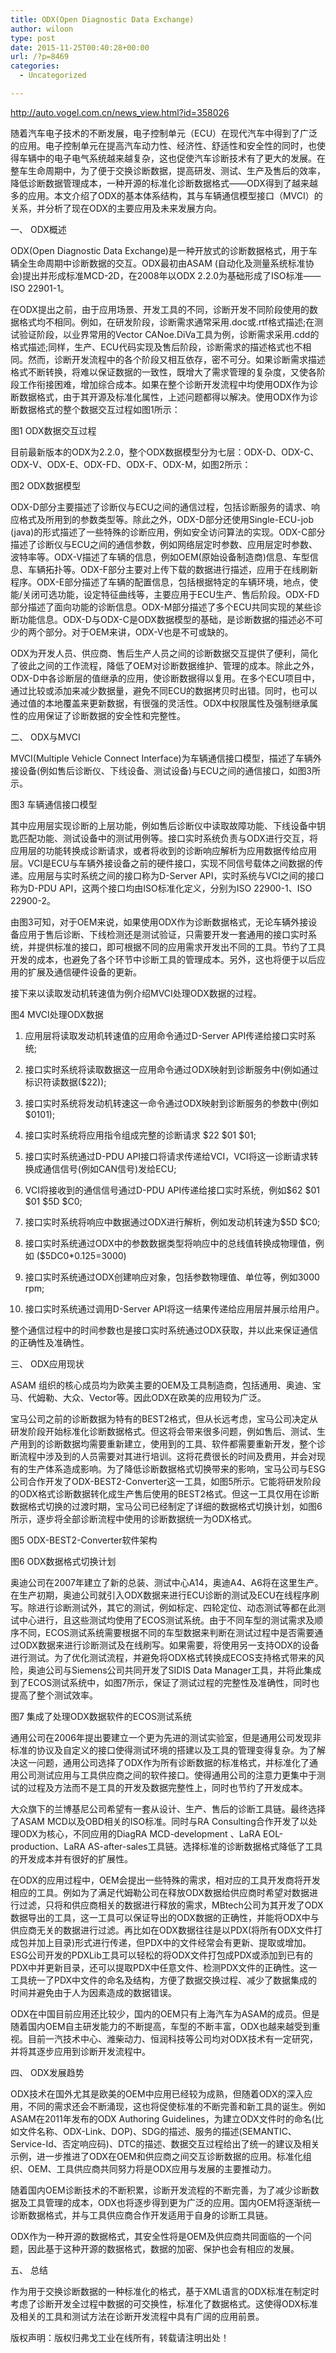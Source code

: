 ```yaml
---
title: ODX(Open Diagnostic Data Exchange)
author: wiloon
type: post
date: 2015-11-25T00:40:28+00:00
url: /?p=8469
categories:
  - Uncategorized

---
```

http://auto.vogel.com.cn/news_view.html?id=358026

随着汽车电子技术的不断发展，电子控制单元（ECU）在现代汽车中得到了广泛的应用。电子控制单元在提高汽车动力性、经济性、舒适性和安全性的同时，也使得车辆中的电子电气系统越来越复杂，这也促使汽车诊断技术有了更大的发展。在整车生命周期中，为了便于交换诊断数据，提高研发、测试、生产及售后的效率，降低诊断数据管理成本，一种开源的标准化诊断数据格式——ODX得到了越来越多的应用。本文介绍了ODX的基本体系结构，其与车辆通信模型接口（MVCI）的关系，并分析了现在ODX的主要应用及未来发展方向。

一、 ODX概述

ODX(Open Diagnostic Data Exchange)是一种开放式的诊断数据格式，用于车辆全生命周期中诊断数据的交互。ODX最初由ASAM (自动化及测量系统标准协会)提出并形成标准MCD-2D，在2008年以ODX 2.2.0为基础形成了ISO标准——ISO 22901-1。

在ODX提出之前，由于应用场景、开发工具的不同，诊断开发不同阶段使用的数据格式均不相同。例如，在研发阶段，诊断需求通常采用.doc或.rtf格式描述;在测试验证阶段，以业界常用的Vector CANoe.DiVa工具为例，诊断需求采用.cdd的格式描述;同样，生产、ECU代码实现及售后阶段，诊断需求的描述格式也不相同。然而，诊断开发流程中的各个阶段又相互依存，密不可分。如果诊断需求描述格式不断转换，将难以保证数据的一致性，既增大了需求管理的复杂度，又使各阶段工作衔接困难，增加综合成本。如果在整个诊断开发流程中均使用ODX作为诊断数据格式，由于其开源及标准化属性，上述问题都得以解决。使用ODX作为诊断数据格式的整个数据交互过程如图1所示：
  
图1 ODX数据交互过程

目前最新版本的ODX为2.2.0，整个ODX数据模型分为七层：ODX-D、ODX-C、ODX-V、ODX-E、ODX-FD、ODX-F、ODX-M，如图2所示：
  
图2 ODX数据模型

ODX-D部分主要描述了诊断仪与ECU之间的通信过程，包括诊断服务的请求、响应格式及所用到的参数类型等。除此之外，ODX-D部分还使用Single-ECU-job (java)的形式描述了一些特殊的诊断应用，例如安全访问算法的实现。ODX-C部分描述了诊断仪与ECU之间的通信参数，例如网络层定时参数、应用层定时参数、波特率等。ODX-V描述了车辆的信息，例如OEM(原始设备制造商)信息、车型信息、车辆拓扑等。ODX-F部分主要对上传下载的数据进行描述，应用于在线刷新程序。ODX-E部分描述了车辆的配置信息，包括根据特定的车辆环境，地点，使能/关闭可选功能，设定特征曲线等，主要应用于ECU生产、售后阶段。ODX-FD部分描述了面向功能的诊断信息。ODX-M部分描述了多个ECU共同实现的某些诊断功能信息。ODX-D与ODX-C是ODX数据模型的基础，是诊断数据的描述必不可少的两个部分。对于OEM来讲，ODX-V也是不可或缺的。

ODX为开发人员、供应商、售后生产人员之间的诊断数据交互提供了便利，简化了彼此之间的工作流程，降低了OEM对诊断数据维护、管理的成本。除此之外，ODX-D中各诊断层的值继承的应用，使诊断数据得以复用。在多个ECU项目中，通过比较或添加来减少数据量，避免不同ECU的数据拷贝时出错。同时，也可以通过值的本地覆盖来更新数据，有很强的灵活性。ODX中权限属性及强制继承属性的应用保证了诊断数据的安全性和完整性。

二、 ODX与MVCI

MVCI(Multiple Vehicle Connect Interface)为车辆通信接口模型，描述了车辆外接设备(例如售后诊断仪、下线设备、测试设备)与ECU之间的通信接口，如图3所示。
  
图3 车辆通信接口模型

其中应用层实现诊断的上层功能，例如售后诊断仪中读取故障功能、下线设备中钥匙匹配功能、测试设备中的测试用例等。接口实时系统负责与ODX进行交互，将应用层的功能转换成诊断请求，或者将收到的诊断响应解析为应用数据传给应用层。VCI是ECU与车辆外接设备之前的硬件接口，实现不同信号载体之间数据的传递。应用层与实时系统之间的接口称为D-Server API，实时系统与VCI之间的接口称为D-PDU API，这两个接口均由ISO标准化定义，分别为ISO 22900-1、ISO 22900-2。

由图3可知，对于OEM来说，如果使用ODX作为诊断数据格式，无论车辆外接设备应用于售后诊断、下线检测还是测试验证，只需要开发一套通用的接口实时系统，并提供标准的接口，即可根据不同的应用需求开发出不同的工具。节约了工具开发的成本，也避免了各个环节中诊断工具的管理成本。另外，这也将便于以后应用的扩展及通信硬件设备的更新。

接下来以读取发动机转速值为例介绍MVCI处理ODX数据的过程。
  
图4 MVCI处理ODX数据

1) 应用层将读取发动机转速值的应用命令通过D-Server API传递给接口实时系统;

2) 接口实时系统将读取数据这一应用命令通过ODX映射到诊断服务中(例如通过标识符读数据($22));

3) 接口实时系统将发动机转速这一命令通过ODX映射到诊断服务的参数中(例如 $0101);

4) 接口实时系统将应用指令组成完整的诊断请求 $22 $01 $01;

5) 接口实时系统通过D-PDU API接口将请求传递给VCI，VCI将这一诊断请求转换成通信信号(例如CAN信号)发给ECU;

6) VCI将接收到的通信信号通过D-PDU API传递给接口实时系统，例如$62 $01 $01 $5D $C0;

7) 接口实时系统将响应中数据通过ODX进行解析，例如发动机转速为$5D $C0;

8) 接口实时系统通过ODX中的参数数据类型将响应中的总线值转换成物理值，例如 ($5DC0*0.125=3000)

9) 接口实时系统通过ODX创建响应对象，包括参数物理值、单位等，例如3000 rpm;

10) 接口实时系统通过调用D-Server API将这一结果传递给应用层并展示给用户。

整个通信过程中的时间参数也是接口实时系统通过ODX获取，并以此来保证通信的正确性及准确性。

三、 ODX应用现状

ASAM 组织的核心成员均为欧美主要的OEM及工具制造商，包括通用、奥迪、宝马、代姆勒、大众、Vector等。因此ODX在欧美的应用较为广泛。

宝马公司之前的诊断数据为特有的BEST2格式，但从长远考虑，宝马公司决定从研发阶段开始标准化诊断数据格式。但这将会带来很多问题，例如售后、测试、生产用到的诊断数据均需要重新建立，使用到的工具、软件都需要重新开发，整个诊断流程中涉及到的人员需要对其进行培训。这将花费很长的时间及费用，并会对现有的生产体系造成影响。为了降低诊断数据格式切换带来的影响，宝马公司与ESG公司合作开发了ODX-BEST2-Converter这一工具，如图5所示。它能将研发阶段的ODX格式诊断数据转化成生产售后使用的BEST2格式。但这一工具仅用在诊断数据格式切换的过渡时期，宝马公司已经制定了详细的数据格式切换计划，如图6所示，逐步将全部诊断流程中使用的诊断数据统一为ODX格式。
  
图5 ODX-BEST2-Converter软件架构
  
图6 ODX数据格式切换计划

奥迪公司在2007年建立了新的总装、测试中心A14，奥迪A4、A6将在这里生产。在生产初期，奥迪公司就引入ODX数据来进行ECU诊断的测试及ECU在线程序刷写。除进行诊断测试外，其它的测试，例如标定、四轮定位、动态测试等都在此测试中心进行，且这些测试均使用了ECOS测试系统。由于不同车型的测试需求及顺序不同，ECOS测试系统需要根据不同的车型数据来判断在测试过程中是否需要通过ODX数据来进行诊断测试及在线刷写。如果需要，将使用另一支持ODX的设备进行测试。为了优化测试流程，并避免将ODX格式转换成ECOS支持格式带来的风险，奥迪公司与Siemens公司共同开发了SIDIS Data Manager工具，并将此集成到了ECOS测试系统中，如图7所示，保证了测试过程的完整性及准确性，同时也提高了整个测试效率。
  
图7 集成了处理ODX数据软件的ECOS测试系统

通用公司在2006年提出要建立一个更为先进的测试实验室，但是通用公司发现非标准的协议及自定义的接口使得测试环境的搭建以及工具的管理变得复杂。为了解决这一问题，通用公司选择了ODX作为所有诊断数据的标准格式，并标准化了通用公司测试应用与工具供应商之间的软件接口。使得通用公司的注意力更集中于测试的过程及方法而不是工具的开发及数据完整性上，同时也节约了开发成本。

大众旗下的兰博基尼公司希望有一套从设计、生产、售后的诊断工具链。最终选择了ASAM MCD以及OBD相关的ISO标准。同时与RA Consulting合作开发了以处理ODX为核心，不同应用的DiagRA MCD-development 、LaRA EOL-production、LaRA AS-after-sales工具链。选择标准的诊断数据格式降低了工具的开发成本并有很好的扩展性。

在ODX的应用过程中，OEM会提出一些特殊的需求，相对应的工具开发商将开发相应的工具。例如为了满足代姆勒公司在释放ODX数据给供应商时希望对数据进行过滤，只将和供应商相关的数据进行释放的需求，MBtech公司为其开发了ODX数据导出的工具，这一工具可以保证导出的ODX数据的正确性，并能将ODX中与供应商无关的数据进行过滤。再比如在ODX数据往往是以PDX(将所有ODX文件打成包并加上目录)形式进行传递，但PDX中的文件经常会有更新、提取或增加。ESG公司开发的PDXLib工具可以轻松的将ODX文件打包成PDX或添加到已有的PDX中并更新目录，还可以提取PDX中任意文件、检测PDX文件的正确性。这一工具统一了PDX中文件的命名及结构，方便了数据交换过程、减少了数据集成的时间并避免由于人为因素造成的数据错误。

ODX在中国目前应用还比较少，国内的OEM只有上海汽车为ASAM的成员。但是随着国内OEM自主研发能力的不断提高，车型的不断丰富，ODX也越来越受到重视。目前一汽技术中心、潍柴动力、恒润科技等公司均对ODX技术有一定研究，并将其逐步应用到诊断开发流程中。

四、 ODX发展趋势

ODX技术在国外尤其是欧美的OEM中应用已经较为成熟，但随着ODX的深入应用，不同的需求还会不断涌现，这也将促使标准的不断完善和新工具的诞生。例如ASAM在2011年发布的ODX Authoring Guidelines，为建立ODX文件时的命名(比如文件名称、ODX-Link、DOP)、SDG的描述、服务的描述(SEMANTIC、Service-Id、否定响应码)、DTC的描述、数据交互过程给出了统一的建议及相关示例，进一步推进了ODX在OEM和供应商之间交互诊断数据的应用。标准化组织、OEM、工具供应商共同努力将是ODX应用与发展的主要推动力。

随着国内OEM诊断技术的不断积累，诊断开发流程的不断完善，为了减少诊断数据及工具管理的成本，ODX也将逐步得到更为广泛的应用。国内OEM将逐渐统一诊断数据格式，并与工具供应商合作开发适用于自身的诊断工具链。

ODX作为一种开源的数据格式，其安全性将是OEM及供应商共同面临的一个问题，因此基于这种开源的数据格式，数据的加密、保护也会有相应的发展。

五、 总结

作为用于交换诊断数据的一种标准化的格式，基于XML语言的ODX标准在制定时考虑了诊断开发全过程中数据的可交换性，标准化了数据格式。这使得ODX标准及相关的工具和测试方法在诊断开发流程中具有广阔的应用前景。
  
版权声明：版权归弗戈工业在线所有，转载请注明出处！